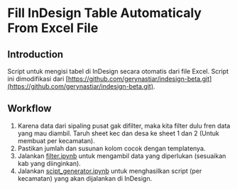 # Fill InDesign Table Automaticaly From Excel File

## Introduction

Script untuk mengisi tabel di InDesign secara otomatis dari file Excel. Script ini dimodifikasi dari [https://github.com/gerynastiar/indesign-beta.git](https://github.com/gerynastiar/indesign-beta.git).

## Workflow

1. Karena data dari sipaling pusat gak difilter, maka kita filter dulu fren data yang mau diambil. Taruh sheet kec dan desa ke sheet 1 dan 2 (Untuk membuat per kecamatan).
2. Pastikan jumlah dan susunan kolom cocok dengan templatenya.
3. Jalankan [filter.ipynb](Data/filter.ipynb) untuk mengambil data yang diperlukan (sesuaikan kab yang diinginkan).
4. Jalankan [scipt_generator.ipynb](Syntax/script_generator.ipynb) untuk menghasilkan script (per kecamatan) yang akan dijalankan di InDesign.
